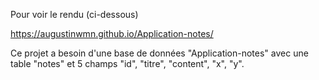 Pour voir le rendu (ci-dessous)

<a href="https://augustinwmn.github.io/Application-notes/"  target="_blank">https://augustinwmn.github.io/Application-notes/</a>

Ce projet a besoin d'une base de données "Application-notes" avec une table "notes" et 5 champs "id", "titre", "content", "x", "y".
